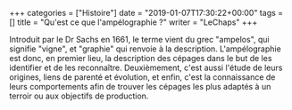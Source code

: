 +++
categories = ["Histoire"]
date = "2019-01-07T17:30:22+00:00"
tags = [] 
title = "Qu'est ce que l'ampélographie ?"
writer = "LeChaps"
+++

Introduit par le Dr Sachs en 1661, le terme vient du grec "ampelos", qui signifie "vigne", et "graphie" qui renvoie à la description. L'ampélographie est donc, en premier lieu, la description des cépages dans le but de les identifier et de les reconnaître. Deuxièmement, c'est aussi l'étude de leurs origines, liens de parenté et évolution, et enfin, c'est la connaissance de leurs comportements afin de trouver les cépages les plus adaptés à un terroir ou aux objectifs de production.